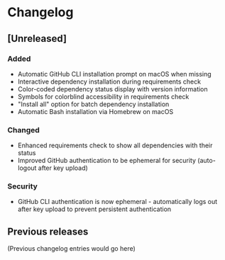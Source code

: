 # Changelog

## [Unreleased]

### Added
- Automatic GitHub CLI installation prompt on macOS when missing
- Interactive dependency installation during requirements check
- Color-coded dependency status display with version information
- Symbols for colorblind accessibility in requirements check
- "Install all" option for batch dependency installation
- Automatic Bash installation via Homebrew on macOS

### Changed
- Enhanced requirements check to show all dependencies with their status
- Improved GitHub authentication to be ephemeral for security (auto-logout after key upload)

### Security
- GitHub CLI authentication is now ephemeral - automatically logs out after key upload to prevent persistent authentication

## Previous releases
(Previous changelog entries would go here)